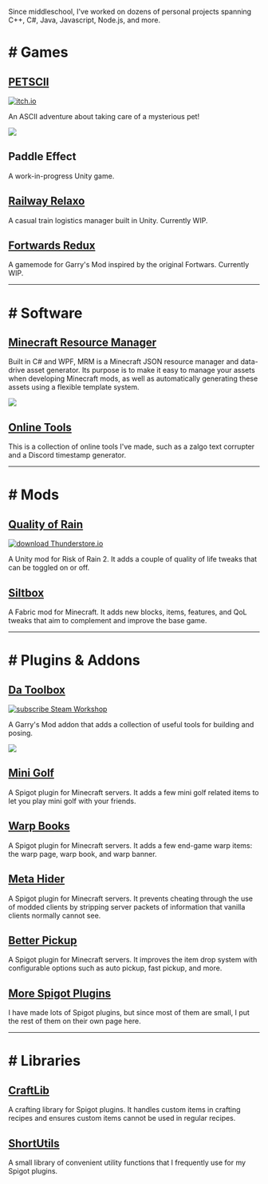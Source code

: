 Since middleschool, I've worked on dozens of personal projects spanning C++, C#, Java, Javascript, Node.js, and more.

# # Games
## [PETSCII](https://github.com/Chailotl/petscii)
[![itch.io](https://img.shields.io/badge/play-itch.io-red)](https://chailotl.itch.io/petscii)

An ASCII adventure about taking care of a mysterious pet!

![](https://i.imgur.com/WSpAJFe.png)

## Paddle Effect
A work-in-progress Unity game.

## [Railway Relaxo](https://github.com/Chailotl/railway-relaxo)
A casual train logistics manager built in Unity. Currently WIP.

## [Fortwards Redux](https://github.com/Chailotl/fortwars-redux)
A gamemode for Garry's Mod inspired by the original Fortwars. Currently WIP.

---

# # Software
## [Minecraft Resource Manager](https://github.com/Chailotl/minecraft-resource-manager)
Built in C# and WPF, MRM is a Minecraft JSON resource manager and data-drive asset generator. Its purpose is to make it easy to manage your assets when developing Minecraft mods, as well as automatically generating these assets using a flexible template system.

![](https://i.imgur.com/zEuhoFs.png)

## [Online Tools](https://chailotl.github.io/tools)
This is a collection of online tools I've made, such as a zalgo text corrupter and a Discord timestamp generator.

---

# # Mods
## [Quality of Rain](https://github.com/Chailotl/quality-of-rain)
[![download Thunderstore.io](https://img.shields.io/badge/download-Thunderstore.io-blue)](https://thunderstore.io/package/VanillaChai/Quality_of_Rain/)

A Unity mod for Risk of Rain 2. It adds a couple of quality of life tweaks that can be toggled on or off.

## [Siltbox](https://github.com/Chailotl/siltbox/wiki)
A Fabric mod for Minecraft. It adds new blocks, items, features, and QoL tweaks that aim to complement and improve the base game.

---

# # Plugins & Addons
## [Da Toolbox](https://github.com/Chailotl/da-toolbox)
[![subscribe Steam Workshop](https://img.shields.io/badge/subscribe-Steam_Workshop-144d80)](https://steamcommunity.com/sharedfiles/filedetails/?id=2479083959)

A Garry's Mod addon that adds a collection of useful tools for building and posing.

![](https://i.imgur.com/nOEowEr.png)

## [Mini Golf](https://github.com/Chailotl/mini-golf)
A Spigot plugin for Minecraft servers. It adds a few mini golf related items to let you play mini golf with your friends.

## [Warp Books](https://github.com/Chailotl/warp-books)
A Spigot plugin for Minecraft servers. It adds a few end-game warp items: the warp page, warp book, and warp banner.

## [Meta Hider](https://github.com/Chailotl/meta-hider)
A Spigot plugin for Minecraft servers. It prevents cheating through the use of modded clients by stripping server packets of information that vanilla clients normally cannot see.

## [Better Pickup](https://github.com/Chailotl/better-pickup)
A Spigot plugin for Minecraft servers. It improves the item drop system with configurable options such as auto pickup, fast pickup, and more.

## [More Spigot Plugins](https://chailotl.github.io/spigot)
I have made lots of Spigot plugins, but since most of them are small, I put the rest of them on their own page here.

---

# # Libraries
## [CraftLib](https://github.com/Chailotl/craft-lib)
A crafting library for Spigot plugins. It handles custom items in crafting recipes and ensures custom items cannot be used in regular recipes.

## [ShortUtils](https://github.com/Chailotl/short-utils)
A small library of convenient utility functions that I frequently use for my Spigot plugins.
